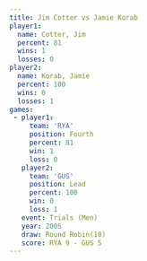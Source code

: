 ```yaml
---
title: Jim Cotter vs Jamie Korab
player1:            
  name: Cotter, Jim 
  percent: 81       
  wins: 1           
  losses: 0         
player2:            
  name: Korab, Jamie
  percent: 100      
  wins: 0           
  losses: 1         
games:
 - player1:          
     team: 'RYA'     
     position: Fourth
     percent: 81     
     win: 1          
     loss: 0         
   player2:        
     team: 'GUS'   
     position: Lead
     percent: 100  
     win: 0        
     loss: 1       
   event: Trials (Men)  
   year: 2005           
   draw: Round Robin(10)
   score: RYA 9 - GUS 5 
---
```

